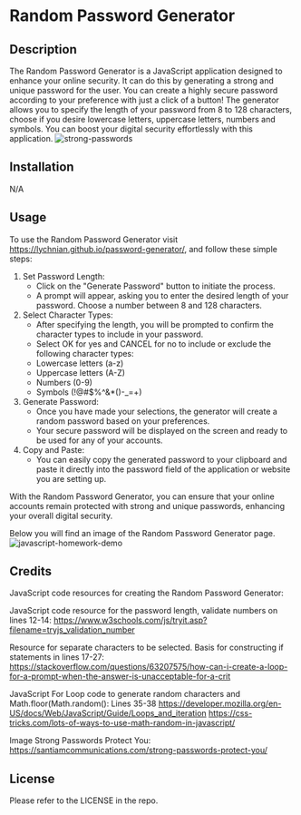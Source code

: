 # Random Password Generator


## Description

The Random Password Generator is a JavaScript application designed to enhance your online security. It can do this by generating a strong and unique password for the user. You can create a highly secure password according to your preference with just a click of a button! The generator allows you to specify the length of your password from 8 to 128 characters, choose if you desire lowercase letters, uppercase letters, numbers and symbols. You can boost your digital security effortlessly with this application.
![strong-passwords](https://github.com/Lychnian/password-generator/assets/140586279/468012b9-84ea-40eb-ad45-57940f0eda95)


## Installation

N/A


## Usage

To use the Random Password Generator visit https://lychnian.github.io/password-generator/, and follow these simple steps:

1.	Set Password Length:
    - Click on the "Generate Password" button to initiate the process.
    - A prompt will appear, asking you to enter the desired length of your password. Choose a number between 8 and 128 characters.
2.	Select Character Types:
    - After specifying the length, you will be prompted to confirm the character types to include in your password.
    - Select OK for yes and CANCEL for no to include or exclude the following character types:
    - Lowercase letters (a-z)
    - Uppercase letters (A-Z)
    - Numbers (0-9)
    - Symbols (!@#$%^&*()-_=+)
3.	Generate Password:
    - Once you have made your selections, the generator will create a random password based on your preferences.
    - Your secure password will be displayed on the screen and ready to be used for any of your accounts.
4.	Copy and Paste:
    - You can easily copy the generated password to your clipboard and paste it directly into the password field of the application or website you are     setting up.

With the Random Password Generator, you can ensure that your online accounts remain protected with strong and unique passwords, enhancing your overall digital security.

Below you will find an image of the Random Password Generator page.
![javascript-homework-demo](https://github.com/Lychnian/password-generator/assets/140586279/e9d72c0c-e4f3-4571-b63f-2d6b372e0999)


## Credits

JavaScript code resources for creating the Random Password Generator:

JavaScript code resource for the password length, validate numbers on lines 12-14:
https://www.w3schools.com/js/tryit.asp?filename=tryjs_validation_number

Resource for separate characters to be selected. Basis for constructing if statements in lines 17-27: 
https://stackoverflow.com/questions/63207575/how-can-i-create-a-loop-for-a-prompt-when-the-answer-is-unacceptable-for-a-crit

JavaScript For Loop code to generate random characters and Math.floor(Math.random(): Lines 35-38
https://developer.mozilla.org/en-US/docs/Web/JavaScript/Guide/Loops_and_iteration
https://css-tricks.com/lots-of-ways-to-use-math-random-in-javascript/

Image Strong Passwords Protect You: https://santiamcommunications.com/strong-passwords-protect-you/


## License

Please refer to the LICENSE in the repo.

